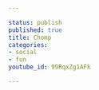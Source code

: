 ```yaml
---

status: publish
published: true
title: Chomp
categories:
- social
- fun
youtube_id: 99RqxZg1AFk

---
```


